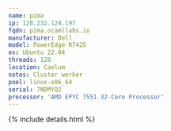 ```yaml
---
name: pima
ip: 128.232.124.197
fqdn: pima.ocamllabs.io
manufacturer: Dell
model: PowerEdge R7425
os: Ubuntu 22.04
threads: 128
location: Caelum
notes: Cluster worker
pool: linux-x86_64
serial: 7NDMYQ2
processor: 'AMD EPYC 7551 32-Core Processor'
---
```

{% include details.html %} 

